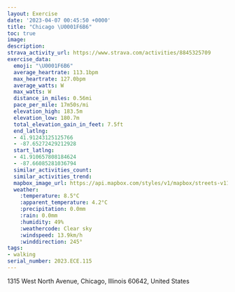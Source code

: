 ```yaml
---
layout: Exercise
date: '2023-04-07 00:45:50 +0000'
title: "Chicago \U0001F6B6"
toc: true
image:
description:
strava_activity_url: https://www.strava.com/activities/8845325709
exercise_data:
  emoji: "\U0001F6B6"
  average_heartrate: 113.1bpm
  max_heartrate: 127.0bpm
  average_watts: W
  max_watts: W
  distance_in_miles: 0.56mi
  pace_per_mile: 17m50s/mi
  elevation_high: 183.5m
  elevation_low: 180.7m
  total_elevation_gain_in_feet: 7.5ft
  end_latlng:
  - 41.91243125125766
  - -87.65272429212928
  start_latlng:
  - 41.910657808184624
  - -87.66085281036794
  similar_activities_count:
  similar_activities_trend:
  mapbox_image_url: https://api.mapbox.com/styles/v1/mapbox/streets-v11/static/path-5+787af2-1.0(utx~Fj%7B_vOCmE%40eCIuIGoBU%7BAEi%40Fc%40JSDUCEIAMK%40SCG%5BG),pin-s-s+e5b22e(-87.65894,41.91067),pin-s-f+89ae00(-87.65362999999999,41.91107)/auto/800x800?access_token=pk.eyJ1Ijoiam9zaGJlY2ttYW4iLCJhIjoiY205eWR2aDd1MWZ6djJrbXc4a3M0bWZleiJ9.XiG9OWkNcZk2QzjJbxLB4A
  weather:
    :temperature: 8.5°C
    :apparent_temperature: 4.2°C
    :precipitation: 0.0mm
    :rain: 0.0mm
    :humidity: 49%
    :weathercode: Clear sky
    :windspeed: 13.9km/h
    :winddirection: 245°
tags:
- walking
serial_number: 2023.ECE.115
---
```

1315 West North Avenue, Chicago, Illinois 60642, United States
